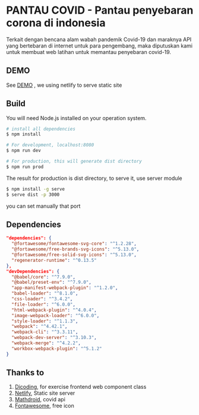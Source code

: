 # PANTAU COVID - Pantau penyebaran corona di indonesia

Terkait dengan bencana alam wabah pandemik Covid-19 dan maraknya API yang bertebaran di internet untuk para pengembang, maka diputuskan kami untuk membuat web latihan untuk memantau penyebaran covid-19.

## DEMO
See [DEMO](https://pantaucovid.netlify.com) , we using netlify to serve static site

## Build
You will need Node.js installed on your operation system.

~~~ sh
# install all dependencies
$ npm install

# For development, localhost:8080
$ npm run dev

# For production, this will generate dist directory
$ npm run prod
~~~

The result for production is dist directory, to serve it, use server module
~~~ sh
$ npm install -g serve
$ serve dist -p 3000
~~~

you can set manually that port

## Dependencies
``` json
"dependencies": {
  "@fortawesome/fontawesome-svg-core": "^1.2.28",
  "@fortawesome/free-brands-svg-icons": "^5.13.0",
  "@fortawesome/free-solid-svg-icons": "^5.13.0",
  "regenerator-runtime": "^0.13.5"
},
"devDependencies": {
  "@babel/core": "^7.9.0",
  "@babel/preset-env": "^7.9.0",
  "app-manifest-webpack-plugin": "^1.2.0",
  "babel-loader": "^8.1.0",
  "css-loader": "^3.4.2",
  "file-loader": "^6.0.0",
  "html-webpack-plugin": "^4.0.4",
  "image-webpack-loader": "^6.0.0",
  "style-loader": "^1.1.3",
  "webpack": "^4.42.1",
  "webpack-cli": "^3.3.11",
  "webpack-dev-server": "^3.10.3",
  "webpack-merge": "^4.2.2",
  "workbox-webpack-plugin": "^5.1.2"
}
```

## Thanks to
1. [Dicoding](https://dicoding.com), for exercise frontend web component class
2. [Netlify](https://netlify.com), Static site server
3. [Mathdroid](https://covid19.mathdro.id), covid api
4. [Fontawesome](https://fontawesome.com), free icon
